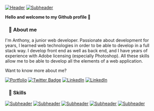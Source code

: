 [![Header](https://i.ibb.co/KxGTBZg/image.png)](javascript:void(0);)
[![Subheader](https://i.ibb.co/W6Pmk7x/image-1.png)](javascript:void(0);)

**Hello and welcome to my Github profile 👨**  

### &nbsp;&nbsp; 📌 About me
I'm Anthony, a junior web developer. Passionate about development for years, I learned web technologies in order to be able to develop in a full stack way. I develop front end as well as back end, and I have years of experience with Adobe licensing (especially Photoshop). All these skills allow me to be able to develop all the elements of a web application.  

Want to know more about me?  


[![Portfolio](https://shields.io/badge/My-Portfolio-blue?logo=Atom&style=for-the-badge)](https://anthonydlm.com)
[![Twitter Badge](https://shields.io/badge/Twitter-Profile-blue?logo=twitter&style=for-the-badge)](https://twitter.com/Anthony_Dlm28)
[![LinkedIn](https://shields.io/badge/LinkedIn-Profile-blue?logo=LinkedIn&style=for-the-badge)](https://www.linkedin.com/in/anthonydelmeire28/)
[![LinkedIn](https://shields.io/badge/Email-anthonydelmeire2709@gmail.com-blue?logo=Mail.Ru&style=for-the-badge)](mailto:anthonydelmeire2709@gmail.com)  

### &nbsp;&nbsp; 📝 Skills  
[![Subheader](https://i.ibb.co/DtLWnSM/image-5.png)](javascript:void(0);)
[![Subheader](https://i.ibb.co/hMGKmRb/image-6.png)](javascript:void(0);)
[![Subheader](https://i.ibb.co/0yZZfv8/image-3.png)](javascript:void(0);)
[![Subheader](https://i.ibb.co/VQ61qqG/image-4.png)](javascript:void(0);)
[![Subheader](https://i.ibb.co/fH3C6r3/image-7.png)](javascript:void(0);)
